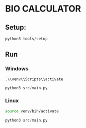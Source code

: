 # BIO CALCULATOR

## Setup:
```python
python3 tools/setup
```

## Run

### Windows
```console
.\\venv\\Scripts\\activate

```
```python
python3 src/main.py
```

### Linux
```sh
source venv/bin/activate
```
```python
python3 src/main.py
```